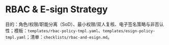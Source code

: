 # RBAC & E-sign Strategy

目的：角色/权限/职能分离（SoD）、最小权限/双人复核、电子签名策略与非否认性；模板：`templates/rbac-policy-tmpl.yaml`、`templates/esign-policy-tmpl.yaml`；清单：`checklists/rbac-and-esign.md`。
